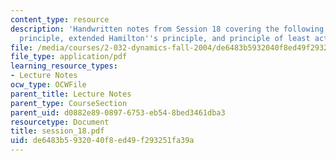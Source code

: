 ```yaml
---
content_type: resource
description: 'Handwritten notes from Session 18 covering the following topics: D''Alembert''s
  principle, extended Hamilton''s principle, and principle of least action.'
file: /media/courses/2-032-dynamics-fall-2004/de6483b5932040f8ed49f293251fa39a_session_18.pdf
file_type: application/pdf
learning_resource_types:
- Lecture Notes
ocw_type: OCWFile
parent_title: Lecture Notes
parent_type: CourseSection
parent_uid: d0882e89-0897-6753-eb54-8bed3461dba3
resourcetype: Document
title: session_18.pdf
uid: de6483b5-9320-40f8-ed49-f293251fa39a
---
```

